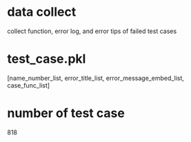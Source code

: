# data collect
collect function, error log, and error tips of failed test cases

# test_case.pkl
[name_number_list, error_title_list, error_message_embed_list, case_func_list]

# number of test case
818
